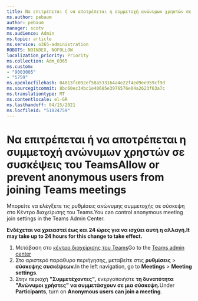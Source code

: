 ```yaml
---
title: Να επιτρέπεται ή να αποτρέπεται η συμμετοχή ανώνυμων χρηστών σε συσκέψεις του Teams
ms.author: pebaum
author: pebaum
manager: scotv
ms.audience: Admin
ms.topic: article
ms.service: o365-administration
ROBOTS: NOINDEX, NOFOLLOW
localization_priority: Priority
ms.collection: Adm_O365
ms.custom:
- "9003005"
- "5759"
ms.openlocfilehash: 04813fc092ef58a533164a4e22f4ed9ee959cf9d
ms.sourcegitcommit: 8bc60ec34bc1e40685e3976576e04a2623f63a7c
ms.translationtype: MT
ms.contentlocale: el-GR
ms.lasthandoff: 04/15/2021
ms.locfileid: "51824759"
---
```

# <a name="allow-or-prevent-anonymous-users-from-joining-teams-meetings"></a><span data-ttu-id="1945c-102">Να επιτρέπεται ή να αποτρέπεται η συμμετοχή ανώνυμων χρηστών σε συσκέψεις του Teams</span><span class="sxs-lookup"><span data-stu-id="1945c-102">Allow or prevent anonymous users from joining Teams meetings</span></span>

<span data-ttu-id="1945c-103">Μπορείτε να ελέγξετε τις ρυθμίσεις ανώνυμης συμμετοχής σε σύσκεψη στο Κέντρο διαχείρισης του Teams.</span><span class="sxs-lookup"><span data-stu-id="1945c-103">You can control anonymous meeting join settings in the Teams Admin Center.</span></span>

<span data-ttu-id="1945c-104">**Ενδέχεται να χρειαστεί έως και 24 ώρες για να ισχύει αυτή η αλλαγή.**</span><span class="sxs-lookup"><span data-stu-id="1945c-104">**It may take up to 24 hours for this change to take effect.**</span></span>

1.  <span data-ttu-id="1945c-105">Μετάβαση στο [κέντρο διαχείρισης του Teams](https://admin.teams.microsoft.com)</span><span class="sxs-lookup"><span data-stu-id="1945c-105">Go to the [Teams admin center](https://admin.teams.microsoft.com)</span></span>
2.  <span data-ttu-id="1945c-106">Στο αριστερό παράθυρο περιήγησης, μεταβείτε στις **ρυθμίσεις**   >   **σύσκεψης συσκέψεων.**</span><span class="sxs-lookup"><span data-stu-id="1945c-106">In the left navigation, go to  **Meetings**  >  **Meeting settings**.</span></span>
3.  <span data-ttu-id="1945c-107">Στην περιοχή **"Συμμετέχοντες",** ενεργοποιήστε **τη δυνατότητα "Ανώνυμοι χρήστες" να συμμετάσχουν σε μια σύσκεψη.**</span><span class="sxs-lookup"><span data-stu-id="1945c-107">Under  **Participants**, turn on  **Anonymous users can join a meeting**.</span></span>